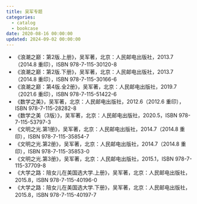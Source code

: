 ```yaml
---
title: 吴军专题
categories:
  - catalog
  - bookcase
date: 2020-08-16 00:00:00
updated: 2024-09-02 00:00:00
---
```


- 《浪潮之巅：第2版.上册》，吴军著，北京：人民邮电出版社，2013.7（2014.8 重印），ISBN 978-7-115-30120-8
- 《浪潮之巅：第2版.下册》，吴军著，北京：人民邮电出版社，2013.7（2014.8 重印），ISBN 978-7-115-30166-6
- 《浪潮之巅：第4版.全2册》，吴军著，北京：人民邮电出版社，2019.7（2021.6 重印），ISBN 978-7-115-51422-6
- 《数学之美》，吴军著，北京：人民邮电出版社，2012.6（2012.6 重印），ISBN 978-7-115-28282-8
- 《数学之美（3版）》，吴军著，北京：人民邮电出版社，2020.5，ISBN 978-7-115-53797-3
- 《文明之光.第1册》，吴军著，北京：人民邮电出版社，2014.7（2014.8 重印），ISBN 978-7-115-35854-7
- 《文明之光.第2册》，吴军著，北京：人民邮电出版社，2014.7（2014.8 重印），ISBN 978-7-115-35853-0
- 《文明之光.第3册》，吴军著，北京：人民邮电出版社，2015.1，ISBN 978-7-115-37709-8
- 《大学之路：陪女儿在美国选大学.上册》，吴军著，北京：人民邮电出版社，2015.8，ISBN 978-7-115-40196-0
- 《大学之路：陪女儿在美国选大学.下册》，吴军著，北京：人民邮电出版社，2015.8，ISBN 978-7-115-40197-7
